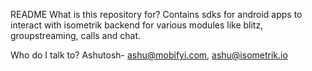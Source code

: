 README
What is this repository for?
Contains sdks for android apps to interact with isometrik backend for various modules like blitz, groupstreaming, calls and chat.

Who do I talk to?
Ashutosh- ashu@mobifyi.com, ashu@isometrik.io
